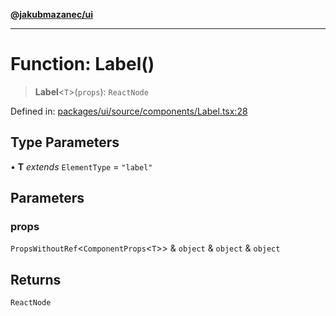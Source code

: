 [**@jakubmazanec/ui**](../README.md)

---

# Function: Label()

> **Label**\<`T`\>(`props`): `ReactNode`

Defined in:
[packages/ui/source/components/Label.tsx:28](https://github.com/jakubmazanec/tools/blob/797379ce98752dc838b82c8398e04d90c58ce9e7/packages/ui/source/components/Label.tsx#L28)

## Type Parameters

• **T** _extends_ `ElementType` = `"label"`

## Parameters

### props

`PropsWithoutRef`\<`ComponentProps`\<`T`\>\> & `object` & `object` & `object`

## Returns

`ReactNode`
